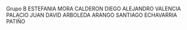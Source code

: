 Grupo B
ESTEFANIA MORA CALDERON
DIEGO ALEJANDRO VALENCIA PALACIO
JUAN DAVID ARBOLEDA ARANGO
SANTIAGO ECHAVARRIA PATIÑO
